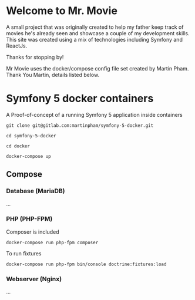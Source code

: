 # Welcome to Mr. Movie
A small project that was originally created to help my father keep track of movies he's already seen and showcase a couple of my development skills. This site was created using a mix of technologies including Symfony and ReactJs. 

Thanks for stopping by!


Mr Movie uses the docker/compose config file set created by Martin Pham. Thank You Martin, details listed below.
# Symfony 5 docker containers

A Proof-of-concept of a running Symfony 5 application inside containers

```
git clone git@gitlab.com:martinpham/symfony-5-docker.git

cd symfony-5-docker

cd docker

docker-compose up
```

## Compose

### Database (MariaDB)

...

### PHP (PHP-FPM)

Composer is included

```
docker-compose run php-fpm composer 
```

To run fixtures

```
docker-compose run php-fpm bin/console doctrine:fixtures:load
```

### Webserver (Nginx)

...